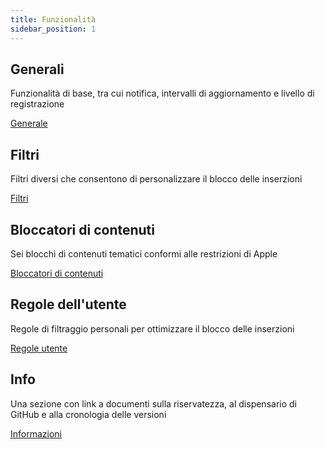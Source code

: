 ```yaml
---
title: Funzionalità
sidebar_position: 1
---
```


## Generali

Funzionalità di base, tra cui notifica, intervalli di aggiornamento e livello di registrazione

[Generale](adguard-for-safari/features/general.md)

## Filtri

Filtri diversi che consentono di personalizzare il blocco delle inserzioni

[Filtri](/adguard-for-safari/features/filters.md)

## Bloccatori di contenuti

Sei blocchi di contenuti tematici conformi alle restrizioni di Apple

[Bloccatori di contenuti](/adguard-for-safari/features/content-blockers/content-blockers.md)

## Regole dell'utente

Regole di filtraggio personali per ottimizzare il blocco delle inserzioni

[Regole utente](/adguard-for-safari/features/rules.md)

## Info

Una sezione con link a documenti sulla riservatezza, al dispensario di GitHub e alla cronologia delle versioni

[Informazioni](/adguard-for-safari/features/about.md)

